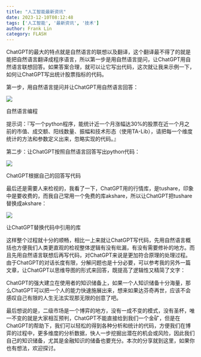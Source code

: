 ```yaml
---
title: "人工智能最新资讯"
date: 2023-12-10T08:12:48
tags: ['人工智能', '最新资讯', '技术']
author: Frank Lin
category: FLASH
---
```


ChatGPT的最大的特点就是自然语言的联想以及翻译，这个翻译最不得了的就是能把自然语言翻译成程序语言，所以第一步是用自然语言提问，让ChatGPT用自然语言联想回答。如果答案合理，就可以让它写出代码，这次就让我来示例一下，如何让ChatGPT写出统计股票指标的代码。

第一步，用自然语言提问并让ChatGPT用自然语言回答：

![](https://pic4.zhimg.com/v2-0cc68f6c04a7198687400e148670734f_b.jpg)

自然语言编程

提示词：『写一个python程序，能统计近一个月涨幅达30%的股票在近一个月之前的市值、成交额、阳线数量、振幅和技术形态（使用TA-Lib），请把每一个维度统计的方法和参数定义出来，忽略实现的代码。』

第二步：让ChatGPT按照自然语言回答写出python代码：

![](https://pic2.zhimg.com/v2-048b00ae5861961953801b747f99b8b1_b.jpg)

ChatGPT根据自己的回答写代码

最后还是需要人来检视的，我看了一下，ChatGPT用的行情库，是tushare，印象中是要收费的，而我自己常用一个免费的库akshare，所以让ChatGPT把tushare替换成akshare：

![](https://pic4.zhimg.com/v2-52f7302b244ef884578d3d203858a503_b.jpg)

让ChatGPT替换代码中引用的库

这样整个过程就十分的顺畅，相比一上来就让ChatGPT写代码，先用自然语言概括也方便我们人类更直观的检视整体逻辑有没有纰漏，有没有需要修补的地方。而且先用自然语言联想后再写代码，对ChatGPT来说是更加符合原理的处理过程。由于ChatGPT的对话长度有限，分解问题也是十分必要，可以参考我的另外一篇文章，让ChatGPT以思维导图的形式来回答，既提高了逻辑性又精简了文字：

ChatGPT的强大建立在使用者的知识储备上，如果一个人知识储备十分海量，那么ChatGPT可以把一个人的能力快速施展出来，想来如果达芬奇再世，应该不会感叹自己有限的人生无法实现那无限的创意了吧。

最后想说的是，二级市场是一个博弈的地方，没有一成不变的模式，没有圣杯，唯一不变的就是大家相互预判，ChatGPT不能直接给到我们一个金矿，但是在ChatGPT的帮助下，我们可以轻松的得到各种分析和统计的代码，方便我们在博弈的过程中，更多维度的分析数据，快人一步挖掘出潜在的机会或风险，因此我们自己的知识储备，尤其是金融知识的储备也要充分。本次的分享就到这里，如果你也有想法，欢迎探讨。